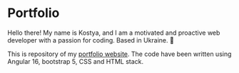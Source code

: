 # Portfolio

Hello there! My name is Kostya, and I am a motivated and proactive web developer
with a passion for coding. Based in Ukraine. 📍

This is repository of my [portfolio website](https://iashurai.github.io/portfolio/). The code have been written using Angular 16, bootstrap 5, CSS and HTML stack.
